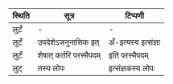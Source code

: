 | स्थिति | सूत्र | टिप्पणी |
| ----- | ------- | ------ |
| लुटँ | - | - |
| लुटँ | उपदेशेऽजनुनासिक इत् | अँ-इत्यस्य इत्संज्ञा |
| लुटँ | शेषात् कर्तरि परस्मैपदम् | इति परस्मैपदम् |
| लुट् | तस्य लोपः | इत्संज्ञकस्य लोपः |
